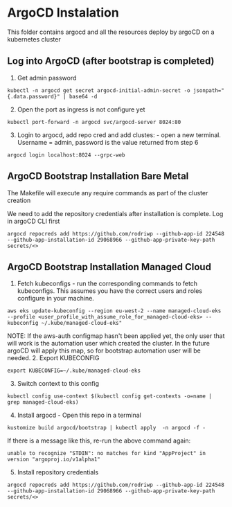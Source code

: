 # ArgoCD Instalation
This folder contains argocd and all the resources deploy by argoCD on a kubernetes cluster

## Log into ArgoCD (after bootstrap is completed)
1. Get admin password
```
kubectl -n argocd get secret argocd-initial-admin-secret -o jsonpath="{.data.password}" | base64 -d
```
2. Open the port as ingress is not configure yet
```
kubectl port-forward -n argocd svc/argocd-server 8024:80
```
3. Login to argocd, add repo cred and add clustes: - open a new terminal. Username = admin, password is the value returned from step 6

```
argocd login localhost:8024 --grpc-web
```

## ArgoCD Bootstrap Installation Bare Metal
The Makefile will execute any require commands as part of the cluster creation

We need to add the repository credentials after installation is complete. Log in  argoCD CLI first
```
argocd repocreds add https://github.com/rodriwp --github-app-id 224548 --github-app-installation-id 29068966 --github-app-private-key-path secrets/<>
```

## ArgoCD Bootstrap Installation Managed Cloud

1. Fetch kubeconfigs - run the corresponding commands to fetch kubeconfigs. This assumes you have the correct users and roles configure in your machine.
```
aws eks update-kubeconfig --region eu-west-2 --name managed-cloud-eks  --profile <user_profile_with_assume_role_for_managed-cloud-eks> --kubeconfig ~/.kube/managed-cloud-eks"
```   
NOTE: If the aws-auth configmap hasn't been applied yet, the only user that will work is the automation user which created the cluster. In the future argoCD will apply this map, so for bootstrap automation user will be needed.
2. Export KUBECONFIG
```
export KUBECONFIG=~/.kube/managed-cloud-eks
```
3. Switch context to this config
```
kubectl config use-context $(kubectl config get-contexts -o=name | grep managed-cloud-eks)
```
4. Install argocd - Open this repo in a terminal
```
kustomize build argocd/bootstrap | kubectl apply  -n argocd -f -
```
If there is a message like this, re-run the above command again:
```
unable to recognize "STDIN": no matches for kind "AppProject" in version "argoproj.io/v1alpha1"
```

5. Install repository credentials
```
argocd repocreds add https://github.com/rodriwp --github-app-id 224548 --github-app-installation-id 29068966 --github-app-private-key-path secrets/<>
```


